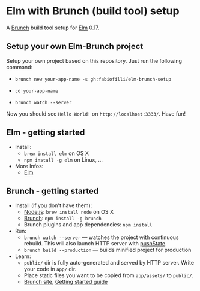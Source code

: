 # Elm with Brunch (build tool) setup

A [Brunch](http://brunch.io) build tool setup for [Elm](http://elm-lang.org) 0.17.

## Setup your own Elm-Brunch project
Setup your own project based on this repository. Just run the following command:

* `brunch new your-app-name -s gh:fabiofilli/elm-brunch-setup`

* `cd your-app-name`
* `brunch watch --server`

Now you should see `Hello World!` on `http://localhost:3333/`. Have fun!

## Elm - getting started
* Install:
    * `brew install elm` on OS X
    * `npm install -g elm` on Linux, ...
* More Infos:
    * [Elm](http://elm-lang.org)

## Brunch - getting started
* Install (if you don't have them):
    * [Node.js](http://nodejs.org): `brew install node` on OS X
    * [Brunch](http://brunch.io): `npm install -g brunch`
    * Brunch plugins and app dependencies: `npm install`
* Run:
    * `brunch watch --server` — watches the project with continuous rebuild. This will also launch HTTP server with [pushState](https://developer.mozilla.org/en-US/docs/Web/Guide/API/DOM/Manipulating_the_browser_history).
    * `brunch build --production` — builds minified project for production
* Learn:
    * `public/` dir is fully auto-generated and served by HTTP server.  Write your code in `app/` dir.
    * Place static files you want to be copied from `app/assets/` to `public/`.
    * [Brunch site](http://brunch.io), [Getting started guide](https://github.com/brunch/brunch-guide#readme)
